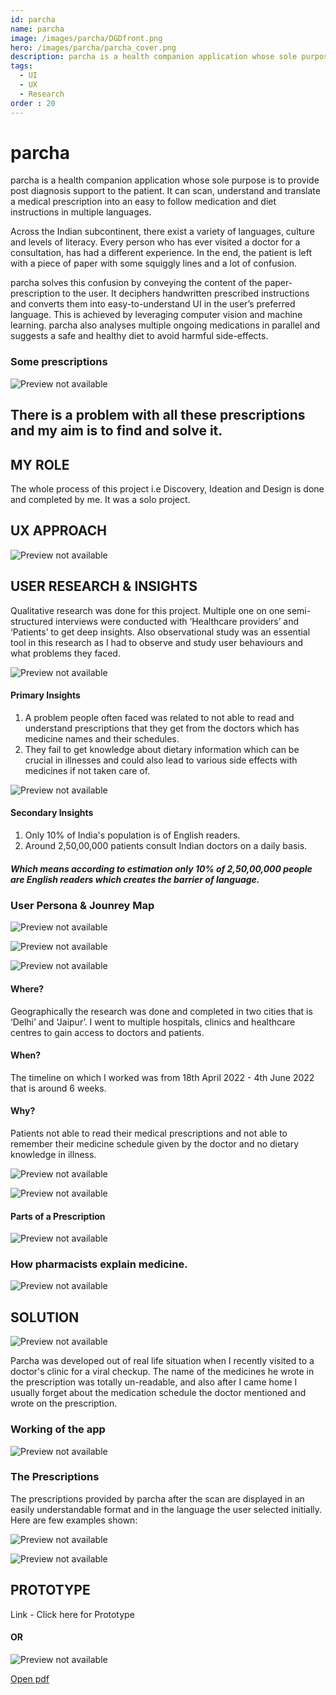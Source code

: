 ```yaml
---
id: parcha
name: parcha
image: /images/parcha/DGDfront.png
hero: /images/parcha/parcha_cover.png
description: parcha is a health companion application whose sole purpose is to provide post diagnosis support to the patient. It can scan, understand and translate a medical prescription into an easy to follow medication and diet instructions in multiple languages.
tags:
  - UI
  - UX
  - Research
order : 20
---
```


# parcha

parcha is a health companion application whose sole purpose is to provide post diagnosis support to the patient. It can scan, understand and translate a medical prescription into an easy to follow medication and diet instructions in multiple languages.

Across the Indian subcontinent, there exist a variety of languages, culture and levels of literacy. Every person who has ever visited a doctor for a consultation, has had a different experience. In the end, the patient is left with a piece of paper with some squiggly lines and a lot of confusion.

parcha solves this confusion by conveying the content of the paper-prescription to the user. It deciphers handwritten prescribed instructions and converts them into easy-to-understand UI in the user’s preferred language. This is achieved by leveraging computer vision and machine learning. parcha also analyses multiple ongoing medications in parallel and suggests a safe and healthy diet to avoid harmful side-effects.

### Some prescriptions

![Preview not available](/images/parcha/2.png)

## There is a problem with all these prescriptions and my aim is to find and solve it.

## MY ROLE

The whole process of this project i.e Discovery, Ideation and Design is done and completed by me. It was a solo project.

## UX APPROACH

![Preview not available](/images/parcha/user-centered.png)

## USER RESEARCH & INSIGHTS

Qualitative research was done for this project. Multiple one on one semi-structured interviews were conducted with ‘Healthcare providers’ and ‘Patients’ to get deep insights. Also observational study was an essential tool in this research as I had to observe and study user behaviours and what problems they faced.

![Preview not available](/images/parcha/miro.jpg)

#### Primary Insights

1. A problem people often faced was related to not able to read and understand prescriptions that they get from the doctors which has medicine names and their schedules.
2. They fail to get knowledge about dietary information which can be crucial in illnesses and could also lead to various side effects with medicines if not taken care of.

![Preview not available](/images/parcha/Pinsights.jpg)

#### Secondary Insights

1. Only 10% of India's population is of English readers.
2. Around 2,50,00,000 patients consult Indian doctors on a daily basis.

##### Which means according to estimation only 10% of 2,50,00,000 people are English readers which creates the barrier of language.

### User Persona & Jounrey Map

![Preview not available](/images/parcha/persona1.png)

![Preview not available](/images/parcha/persona2.png)

![Preview not available](/images/parcha/userjourney.png)

#### Where?

Geographically the research was done and completed in two cities that is ‘Delhi’ and ‘Jaipur’. I went to multiple hospitals, clinics and healthcare centres to gain access to doctors and patients.

<!-- "Insert an image of the geaographical order" -->

#### When?

The timeline on which I worked was from 18th April 2022 - 4th June 2022 that is around 6 weeks.

#### Why?

Patients not able to read their medical prescriptions and not able to remember their medicine schedule given by the doctor and no dietary knowledge in illness.

![Preview not available](/images/parcha/why.png)

![Preview not available](/images/parcha/2.png)

#### Parts of a Prescription

![Preview not available](/images/parcha/parts.png)

### How pharmacists explain medicine.

![Preview not available](/images/parcha/medicine.png)

## SOLUTION

![Preview not available](/images/parcha/Parcha.png "scan prescription")

Parcha was developed out of real life situation when I recently visited to a doctor's clinic for a viral checkup. The name of the medicines he wrote in the prescription was totally un-readable, and also after I came home I usually forget about the medication schedule the doctor mentioned and wrote on the prescription.

### Working of the app


![Preview not available](/images/parcha/scanhand.png)




### The Prescriptions

The prescriptions provided by parcha after the scan are displayed in an easily understandable format and in the language the user selected initially. Here are few examples shown:

![Preview not available](/images/parcha/scanhand-2.png)

![Preview not available](/images/parcha/prescriptions.png)

## PROTOTYPE

Link - Click here for Prototype

#### OR


![Preview not available](/images/parcha/PrototypeWeb.png)

[Open pdf](/pdf/Parcha.pdf)
